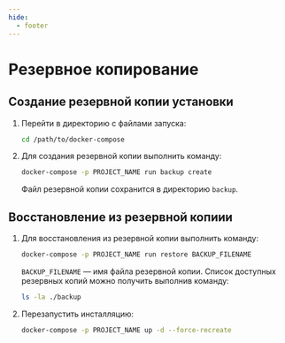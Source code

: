 ```yaml
---
hide:
  - footer
---
```

# Резервное копирование

## Создание резервной копии установки

1. Перейти в директорию с файлами запуска:

    ```bash linenums="1"
    cd /path/to/docker-compose
    ```

2. Для создания резервной копии выполнить команду:


    ```bash linenums="2"
    docker-compose -p PROJECT_NAME run backup create
    ```

    Файл резервной копии сохранится в директорию `backup`.


## Восстановление из резервной копиии

1. Для восстановления из резервной копии выполнить команду:


    ```bash linenums="1"
    docker-compose -p PROJECT_NAME run restore BACKUP_FILENAME
    ```

    `BACKUP_FILENAME` — имя файла резервной копии. Список доступных резервных копий можно получить выполнив команду:
    
    ```bash
    ls -la ./backup
    ```

2. Перезапустить инсталляцию:

    ```bash linenums="2"
    docker-compose -p PROJECT_NAME up -d --force-recreate
    ```

